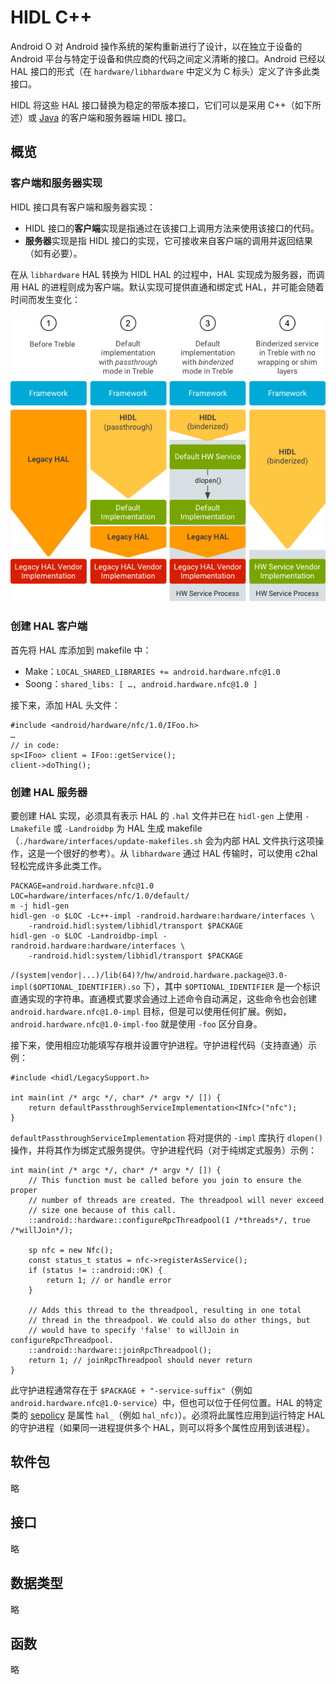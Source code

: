 # HIDL C++

Android O 对 Android 操作系统的架构重新进行了设计，以在独立于设备的 Android 平台与特定于设备和供应商的代码之间定义清晰的接口。Android 已经以 HAL 接口的形式（在 `hardware/libhardware` 中定义为 C 标头）定义了许多此类接口。

HIDL 将这些 HAL 接口替换为稳定的带版本接口，它们可以是采用 C++（如下所述）或 [Java](https://source.android.com/devices/architecture/hidl-java) 的客户端和服务器端 HIDL 接口。

## 概览



### 客户端和服务器实现

HIDL 接口具有客户端和服务器实现：

- HIDL 接口的**客户端**实现是指通过在该接口上调用方法来使用该接口的代码。
- **服务器**实现是指 HIDL 接口的实现，它可接收来自客户端的调用并返回结果（如有必要）。

在从 `libhardware` HAL 转换为 HIDL HAL 的过程中，HAL 实现成为服务器，而调用 HAL 的进程则成为客户端。默认实现可提供直通和绑定式 HAL，并可能会随着时间而发生变化：

![treble_cpp_legacy_hal_progression](imgs/06/treble_cpp_legacy_hal_progression.png)

### 创建 HAL 客户端

首先将 HAL 库添加到 makefile 中：

- Make：`LOCAL_SHARED_LIBRARIES += android.hardware.nfc@1.0`
- Soong：`shared_libs: [ …, android.hardware.nfc@1.0 ]`

接下来，添加 HAL 头文件：

```
#include <android/hardware/nfc/1.0/IFoo.h>
…
// in code:
sp<IFoo> client = IFoo::getService();
client->doThing();
```

### 创建 HAL 服务器

要创建 HAL 实现，必须具有表示 HAL 的 `.hal` 文件并已在 `hidl-gen` 上使用 `-Lmakefile` 或 `-Landroidbp` 为 HAL 生成 makefile（`./hardware/interfaces/update-makefiles.sh` 会为内部 HAL 文件执行这项操作，这是一个很好的参考）。从 `libhardware` 通过 HAL 传输时，可以使用 c2hal 轻松完成许多此类工作。

```
PACKAGE=android.hardware.nfc@1.0
LOC=hardware/interfaces/nfc/1.0/default/
m -j hidl-gen
hidl-gen -o $LOC -Lc++-impl -randroid.hardware:hardware/interfaces \
    -randroid.hidl:system/libhidl/transport $PACKAGE
hidl-gen -o $LOC -Landroidbp-impl -randroid.hardware:hardware/interfaces \
    -randroid.hidl:system/libhidl/transport $PACKAGE
```

`/(system|vendor|...)/lib(64)?/hw/android.hardware.package@3.0-impl($OPTIONAL_IDENTIFIER).so` 下），其中 `$OPTIONAL_IDENTIFIER` 是一个标识直通实现的字符串。直通模式要求会通过上述命令自动满足，这些命令也会创建 `android.hardware.nfc@1.0-impl` 目标，但是可以使用任何扩展。例如，`android.hardware.nfc@1.0-impl-foo` 就是使用 `-foo` 区分自身。

接下来，使用相应功能填写存根并设置守护进程。守护进程代码（支持直通）示例：

```
#include <hidl/LegacySupport.h>

int main(int /* argc */, char* /* argv */ []) {
    return defaultPassthroughServiceImplementation<INfc>("nfc");
}
```

`defaultPassthroughServiceImplementation` 将对提供的 `-impl` 库执行 `dlopen()` 操作，并将其作为绑定式服务提供。守护进程代码（对于纯绑定式服务）示例：

```
int main(int /* argc */, char* /* argv */ []) {
    // This function must be called before you join to ensure the proper
    // number of threads are created. The threadpool will never exceed
    // size one because of this call.
    ::android::hardware::configureRpcThreadpool(1 /*threads*/, true /*willJoin*/);

    sp nfc = new Nfc();
    const status_t status = nfc->registerAsService();
    if (status != ::android::OK) {
        return 1; // or handle error
    }

    // Adds this thread to the threadpool, resulting in one total
    // thread in the threadpool. We could also do other things, but
    // would have to specify 'false' to willJoin in configureRpcThreadpool.
    ::android::hardware::joinRpcThreadpool();
    return 1; // joinRpcThreadpool should never return
}
```

此守护进程通常存在于 `$PACKAGE + "-service-suffix"`（例如 `android.hardware.nfc@1.0-service`）中，但也可以位于任何位置。HAL 的特定类的 [sepolicy](https://source.android.com/security/selinux/device-policy) 是属性 `hal_`（例如 `hal_nfc)`）。必须将此属性应用到运行特定 HAL 的守护进程（如果同一进程提供多个 HAL，则可以将多个属性应用到该进程）。

## 软件包

略



## 接口

略



## 数据类型

略



## 函数

略

